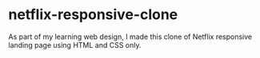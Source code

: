 # netflix-responsive-clone
As part of my learning web design, I made this clone of Netflix responsive landing page using HTML and CSS only.
